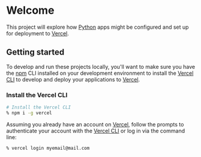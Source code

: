# Welcome

This project will explore how [Python](https://www.python.org) apps might be configured and set up for deployment to [Vercel](https://vercel.com).

## Getting started

To develop and run these projects locally, you'll want to make sure you have the [npm](https://www.npmjs.com) CLI installed on your development environment to install the [Vercel CLI](https://vercel.com/docs/cli) to develop and deploy your applications to [Vercel](https://vercel.com).

### Install the Vercel CLI

```sh
# Install the Vercel CLI 
% npm i -g vercel
```

Assuming you already have an account on [Vercel](https://vercel.com), follow the prompts to authenticate your account with the [Vercel CLI](https://vercel.com/docs/cli) or log in via the command line:

```sh
% vercel login myemail@mail.com
```
